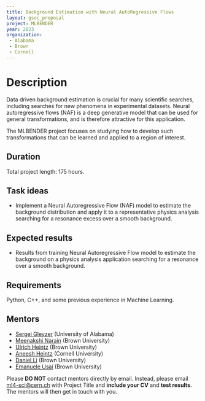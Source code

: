 ```yaml
---
title: Background Estimation with Neural AutoRegressive Flows
layout: gsoc_proposal
project: MLBENDER
year: 2023
organization:
 - Alabama
 - Brown
 - Cornell
---
```


# Description
Data driven background estimation is crucial for many scientific searches, including searches for new phenomena in experimental datasets. Neural autoregressive flows (NAF) is a deep generative model that can be used for general transformations, and is therefore attractive for this application.

The MLBENDER project focuses on studying how to develop such transformations that can be learned and applied to a region of interest. 

## Duration

Total project length: 175 hours.

## Task ideas
  * Implement a Neural Autoregressive Flow (NAF) model to estimate the background distribution and apply it to a representative physics analysis searching for a resonance excess over a smooth background. 
  
## Expected results
  * Results from training Neural Autoregressive Flow model to estimate the background on a physics analysis application searching for a resonance over a smooth background. 
 
<!-- ## Test

Please use [this link](https://docs.google.com/document/d/e/2PACX-1vQFS4M_MDcn8ROykYeH7fP12EMdOvnCH6vT9PUQjSHubSg6gabFA7BDKe8VqNeIZVVF6KNfIku2UAPr/pub) to access the test for this project. -->


## Requirements 
Python, C++, and some previous experience in Machine Learning. 

## Mentors
  
  * [Sergei Gleyzer](mailto:ml4-sci@cern.ch) (University of Alabama)
  * [Meenakshi Narain](mailto:ml4-sci@cern.ch) (Brown University)
  * [Ulrich Heintz](mailto:ml4-sci@cern.ch) (Brown University)
  * [Aneesh Heintz](mailto:ml4-sci@cern.ch) (Cornell University)
  * [Daniel Li](mailto:ml4-sci@cern.ch) (Brown University)
  * [Emanuele Usai](mailto:ml4-sci@cern.ch) (Brown University)
  
Please **DO NOT** contact mentors directly by email. Instead, please email [ml4-sci@cern.ch](mailto:ml4-sci@cern.ch) with Project Title and **include your CV** and **test results**. The mentors will then get in touch with you.
